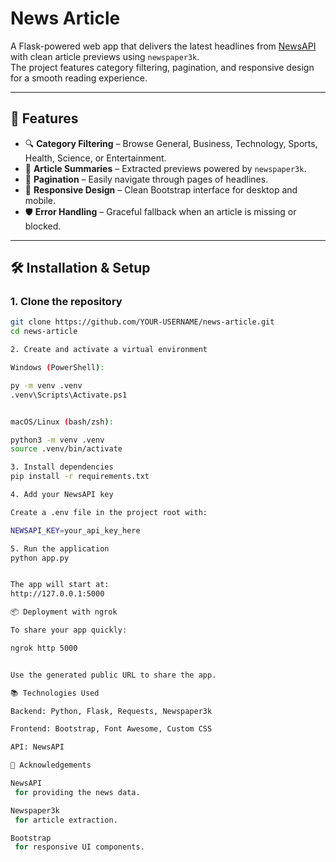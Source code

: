# News Article

A Flask-powered web app that delivers the latest headlines from [NewsAPI](https://newsapi.org) with clean article previews using `newspaper3k`.  
The project features category filtering, pagination, and responsive design for a smooth reading experience.

---

## 🚀 Features
- 🔍 **Category Filtering** – Browse General, Business, Technology, Sports, Health, Science, or Entertainment.
- 📄 **Article Summaries** – Extracted previews powered by `newspaper3k`.
- 🔄 **Pagination** – Easily navigate through pages of headlines.
- 🎨 **Responsive Design** – Clean Bootstrap interface for desktop and mobile.
- 🛡 **Error Handling** – Graceful fallback when an article is missing or blocked.

---

## 🛠 Installation & Setup

### **1. Clone the repository**
```bash
git clone https://github.com/YOUR-USERNAME/news-article.git
cd news-article

2. Create and activate a virtual environment

Windows (PowerShell):

py -m venv .venv
.venv\Scripts\Activate.ps1


macOS/Linux (bash/zsh):

python3 -m venv .venv
source .venv/bin/activate

3. Install dependencies
pip install -r requirements.txt

4. Add your NewsAPI key

Create a .env file in the project root with:

NEWSAPI_KEY=your_api_key_here

5. Run the application
python app.py


The app will start at:
http://127.0.0.1:5000

📦 Deployment with ngrok

To share your app quickly:

ngrok http 5000


Use the generated public URL to share the app.

📚 Technologies Used

Backend: Python, Flask, Requests, Newspaper3k

Frontend: Bootstrap, Font Awesome, Custom CSS

API: NewsAPI

🙌 Acknowledgements

NewsAPI
 for providing the news data.

Newspaper3k
 for article extraction.

Bootstrap
 for responsive UI components.

